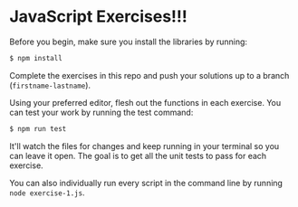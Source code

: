 # JavaScript Exercises!!!

Before you begin, make sure you install the libraries by running:

```sh
$ npm install
```

Complete the exercises in this repo and push your solutions up to a branch (`firstname-lastname`).

Using your preferred editor, flesh out the functions in each exercise. You can test your work by running the test command:

```sh
$ npm run test
```

It'll watch the files for changes and keep running in your terminal so you can leave it open. The goal is to get all the unit tests to pass for each exercise.

You can also individually run every script in the command line by running `node exercise-1.js`.
